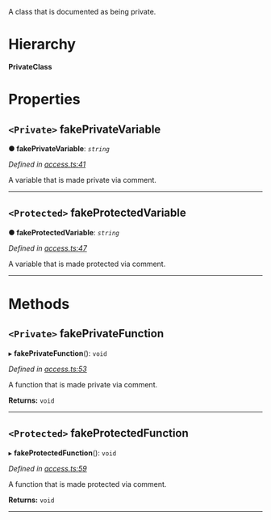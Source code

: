 

A class that is documented as being private.

# Hierarchy

**PrivateClass**

# Properties

<a id="fakeprivatevariable"></a>

## `<Private>` fakePrivateVariable

**● fakePrivateVariable**: *`string`*

*Defined in [access.ts:41](https://github.com/tgreyjs/typedoc-plugin-markdown/blob/master/test/src/access.ts#L41)*

A variable that is made private via comment.

___

<a id="fakeprotectedvariable"></a>

## `<Protected>` fakeProtectedVariable

**● fakeProtectedVariable**: *`string`*

*Defined in [access.ts:47](https://github.com/tgreyjs/typedoc-plugin-markdown/blob/master/test/src/access.ts#L47)*

A variable that is made protected via comment.

___

# Methods

<a id="fakeprivatefunction"></a>

## `<Private>` fakePrivateFunction

▸ **fakePrivateFunction**(): `void`

*Defined in [access.ts:53](https://github.com/tgreyjs/typedoc-plugin-markdown/blob/master/test/src/access.ts#L53)*

A function that is made private via comment.

**Returns:** `void`

___

<a id="fakeprotectedfunction"></a>

## `<Protected>` fakeProtectedFunction

▸ **fakeProtectedFunction**(): `void`

*Defined in [access.ts:59](https://github.com/tgreyjs/typedoc-plugin-markdown/blob/master/test/src/access.ts#L59)*

A function that is made protected via comment.

**Returns:** `void`

___

